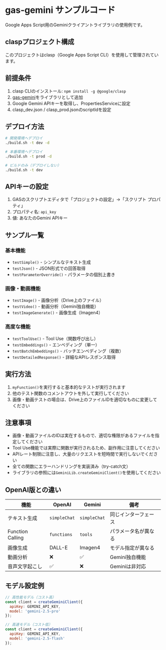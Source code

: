 # gas-gemini サンプルコード

Google Apps Script用のGeminiクライアントライブラリの使用例です。

## claspプロジェクト構成

このプロジェクトはclasp（Google Apps Script CLI）を使用して管理されています。

## 前提条件

1. clasp CLIのインストール: `npm install -g @google/clasp`
2. [gas-gemini](../gas-gemini/)をライブラリとして追加
3. Google Gemini APIキーを取得し、PropertiesServiceに設定
4. clasp_dev.json / clasp_prod.jsonのscriptIdを設定

## デプロイ方法

```bash
# 開発環境へデプロイ
./build.sh -t dev -d

# 本番環境へデプロイ  
./build.sh -t prod -d

# ビルドのみ（デプロイしない）
./build.sh -t dev
```

## APIキーの設定

1. GASのスクリプトエディタで「プロジェクトの設定」→「スクリプト プロパティ」
2. プロパティ名: `api_key`
3. 値: あなたのGemini APIキー

## サンプル一覧

### 基本機能
- `testSimple()` - シンプルなテキスト生成
- `testJson()` - JSON形式での回答取得
- `testParameterOverride()` - パラメータの個別上書き

### 画像・動画機能
- `testImage()` - 画像分析（Drive上のファイル）
- `testVideo()` - 動画分析（Gemini独自機能）
- `testImageGenerate()` - 画像生成（Imagen4）

### 高度な機能
- `testToolUse()` - Tool Use（関数呼び出し）
- `testEmbeddings()` - エンベディング（単一）
- `testBatchEmbeddings()` - バッチエンベディング（複数）
- `testDetailedResponse()` - 詳細なAPIレスポンス取得

## 実行方法

1. `myFunction()`を実行すると基本的なテストが実行されます
2. 他のテスト関数のコメントアウトを外して実行してください
3. 画像・動画テストの場合は、Drive上のファイルIDを適切なものに変更してください

## 注意事項

- 画像・動画ファイルのIDは実在するもので、適切な権限があるファイルを指定してください
- Tool Use機能では実際に関数が実行されるため、副作用に注意してください
- APIレート制限に注意し、大量のリクエストを短時間で実行しないでください
- 全ての関数にエラーハンドリングを実装済み（try-catch文）
- ライブラリの参照には`GeminiLib.createGeminiClient()`を使用してください

## OpenAI版との違い

| 機能 | OpenAI | Gemini | 備考 |
|------|--------|--------|------|
| テキスト生成 | `simpleChat` | `simpleChat` | 同じインターフェース |
| Function Calling | `functions` | `tools` | パラメータ名が異なる |
| 画像生成 | DALL-E | Imagen4 | モデル指定が異なる |
| 動画分析 | ❌ | ✅ | Gemini独自機能 |
| 音声文字起こし | ✅ | ❌ | Geminiは非対応 |

## モデル設定例

```javascript
// 高性能モデル（コスト高）
const client = createGeminiClient({
  apiKey: GEMINI_API_KEY,
  model: 'gemini-2.5-pro'
});

// 高速モデル（コスト低）
const client = createGeminiClient({
  apiKey: GEMINI_API_KEY,
  model: 'gemini-2.5-flash'
});
```